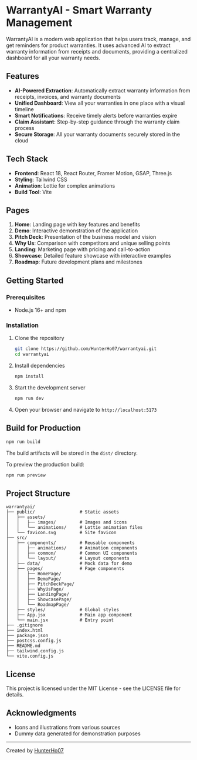 # WarrantyAI - Smart Warranty Management

WarrantyAI is a modern web application that helps users track, manage, and get reminders for product warranties. It uses advanced AI to extract warranty information from receipts and documents, providing a centralized dashboard for all your warranty needs.

## Features

- **AI-Powered Extraction**: Automatically extract warranty information from receipts, invoices, and warranty documents
- **Unified Dashboard**: View all your warranties in one place with a visual timeline
- **Smart Notifications**: Receive timely alerts before warranties expire
- **Claim Assistant**: Step-by-step guidance through the warranty claim process
- **Secure Storage**: All your warranty documents securely stored in the cloud

## Tech Stack

- **Frontend**: React 18, React Router, Framer Motion, GSAP, Three.js
- **Styling**: Tailwind CSS
- **Animation**: Lottie for complex animations
- **Build Tool**: Vite

## Pages

1. **Home**: Landing page with key features and benefits
2. **Demo**: Interactive demonstration of the application
3. **Pitch Deck**: Presentation of the business model and vision
4. **Why Us**: Comparison with competitors and unique selling points
5. **Landing**: Marketing page with pricing and call-to-action
6. **Showcase**: Detailed feature showcase with interactive examples
7. **Roadmap**: Future development plans and milestones

## Getting Started

### Prerequisites

- Node.js 16+ and npm

### Installation

1. Clone the repository
   ```bash
   git clone https://github.com/HunterHo07/warrantyai.git
   cd warrantyai
   ```

2. Install dependencies
   ```bash
   npm install
   ```

3. Start the development server
   ```bash
   npm run dev
   ```

4. Open your browser and navigate to `http://localhost:5173`

## Build for Production

```bash
npm run build
```

The build artifacts will be stored in the `dist/` directory.

To preview the production build:

```bash
npm run preview
```

## Project Structure

```
warrantyai/
├── public/                 # Static assets
│   ├── assets/
│   │   ├── images/         # Images and icons
│   │   └── animations/     # Lottie animation files
│   └── favicon.svg         # Site favicon
├── src/
│   ├── components/         # Reusable components
│   │   ├── animations/     # Animation components
│   │   ├── common/         # Common UI components
│   │   └── layout/         # Layout components
│   ├── data/               # Mock data for demo
│   ├── pages/              # Page components
│   │   ├── HomePage/
│   │   ├── DemoPage/
│   │   ├── PitchDeckPage/
│   │   ├── WhyUsPage/
│   │   ├── LandingPage/
│   │   ├── ShowcasePage/
│   │   └── RoadmapPage/
│   ├── styles/             # Global styles
│   ├── App.jsx             # Main app component
│   └── main.jsx            # Entry point
├── .gitignore
├── index.html
├── package.json
├── postcss.config.js
├── README.md
├── tailwind.config.js
└── vite.config.js
```

## License

This project is licensed under the MIT License - see the LICENSE file for details.

## Acknowledgments

- Icons and illustrations from various sources
- Dummy data generated for demonstration purposes

---

Created by [HunterHo07](https://github.com/HunterHo07)
